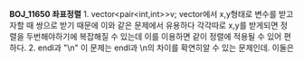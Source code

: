 


**BOJ_11650 좌표정렬**
    1. vector<pair<int,int>>v;
    vector에서 x,y형태로 변수를 받고자할 때 쌍으로 받기 때문에 이와 같은 문제에서 유용하다 각각따로 x,y를 받게되면 정렬을 두번해야하기에 복잡해질 수 있는데 이를 이용하면 같이 정렬에 적용될 수 있어 편하다.
    2. endl과 "\n"
    이 문제는 endl과 \n의 차이를 확연히알 수 있는 문제인데. 이둘은 
